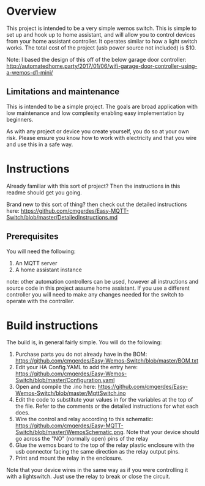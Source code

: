 # Overview

This project is intended to be a very simple wemos switch. This is simple to set up and hook up to home assistant, and will allow you to control devices from your home assistant controller.  It operates similar to how a light switch works.  The total cost of the project (usb power source not included) is $10.

Note: I based the design of this off of the below garage door controller:
http://automatedhome.party/2017/01/06/wifi-garage-door-controller-using-a-wemos-d1-mini/

## Limitations and maintenance

This is intended to be a simple project.  The goals are broad application with low maintenance and low complexity enabling easy implementation by beginners.

As with any project or device you create yourself, you do so at your own risk.  Please ensure you know how to work with electricity and that you wire and use this in a safe way.

# Instructions
Already familiar with this sort of project?  Then the instructions in this readme should get you going.  

Brand new to this sort of thing? then check out the detailed instructions here:
https://github.com/cmgerdes/Easy-MQTT-Switch/blob/master/DetailedInstructions.md

## Prerequisites
You will need the following:
1. An MQTT server
2. A home assistant instance

note: other automation controllers can be used, however all instructions and source code in this project assume home assistant.  If you use a different controller you will need to make any changes needed for the switch to operate with the controller.

# Build instructions
The build is, in general fairly simple.  You will do the following:
1. Purchase parts you do not already have in the BOM: https://github.com/cmgerdes/Easy-Wemos-Switch/blob/master/BOM.txt
2. Edit your HA Config.YAML to add the entry here: https://github.com/cmgerdes/Easy-Wemos-Switch/blob/master/Configuration.yaml
3. Open and compile the .ino here: https://github.com/cmgerdes/Easy-Wemos-Switch/blob/master/MqttSwitch.ino
4. Edit the code to substitute your values in for the variables at the top of the file.  Refer to the comments or the detailed instructions for what each does.
5. Wire the control and relay according to this schematic: https://github.com/cmgerdes/Easy-MQTT-Switch/blob/master/WemosSchematic.png.  Note that your device should go across the "NO" (normally open) pins of the relay
6. Glue the wemos board to the top of the relay plastic enclosure with the usb connector facing the same direction as the relay output pins.
7. Print and mount the relay in the enclosure.

Note that your device wires in the same way as if you were controlling it with a lightswitch.  Just use the relay to break or close the circuit.
